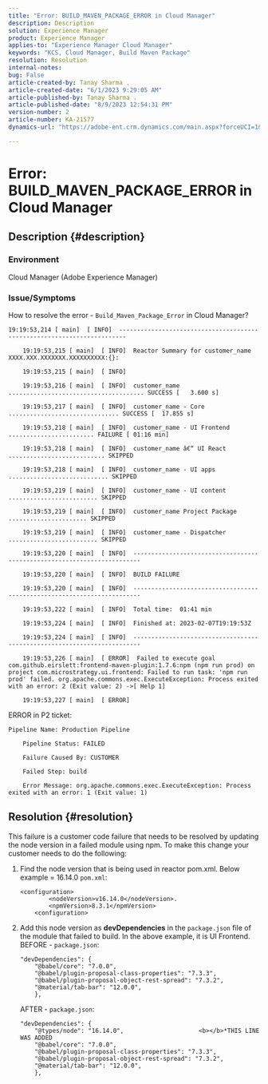 ```yaml
---
title: "Error: BUILD_MAVEN_PACKAGE_ERROR in Cloud Manager"
description: Description
solution: Experience Manager
product: Experience Manager
applies-to: "Experience Manager Cloud Manager"
keywords: "KCS, Cloud Manager, Build Maven Package"
resolution: Resolution
internal-notes: 
bug: False
article-created-by: Tanay Sharma .
article-created-date: "6/1/2023 9:29:05 AM"
article-published-by: Tanay Sharma .
article-published-date: "8/9/2023 12:54:31 PM"
version-number: 2
article-number: KA-21577
dynamics-url: "https://adobe-ent.crm.dynamics.com/main.aspx?forceUCI=1&pagetype=entityrecord&etn=knowledgearticle&id=4e65d6be-5e00-ee11-8f6e-6045bd0067ea"

---
```

# Error: BUILD_MAVEN_PACKAGE_ERROR in Cloud Manager

## Description {#description}


### Environment

Cloud Manager (Adobe Experience Manager)

### Issue/Symptoms

How to resolve the error - `Build_Maven_Package_Error` in Cloud Manager?


```
19:19:53,214 [ main]  [ INFO]  ------------------------------------------------------------------------

    19:19:53,215 [ main]  [ INFO]  Reactor Summary for customer_name XXXX.XXX.XXXXXXX.XXXXXXXXXX:{}:

    19:19:53,215 [ main]  [ INFO] 

    19:19:53,216 [ main]  [ INFO]  customer_name ...................................... SUCCESS [   3.600 s] 

    19:19:53,217 [ main]  [ INFO]  customer_name - Core ............................... SUCCESS [  17.855 s] 

    19:19:53,218 [ main]  [ INFO]  customer_name - UI Frontend ........................ FAILURE [ 01:16 min] 

    19:19:53,218 [ main]  [ INFO]  customer_name â€“ UI React ........................... SKIPPED

    19:19:53,218 [ main]  [ INFO]  customer_name - UI apps ............................ SKIPPED

    19:19:53,219 [ main]  [ INFO]  customer_name - UI content ......................... SKIPPED

    19:19:53,219 [ main]  [ INFO]  customer_name Project Package ...................... SKIPPED

    19:19:53,219 [ main]  [ INFO]  customer_name - Dispatcher ......................... SKIPPED

    19:19:53,220 [ main]  [ INFO]  ------------------------------------------------------------------------

    19:19:53,220 [ main]  [ INFO]  BUILD FAILURE

    19:19:53,220 [ main]  [ INFO]  ------------------------------------------------------------------------

    19:19:53,222 [ main]  [ INFO]  Total time:  01:41 min

    19:19:53,224 [ main]  [ INFO]  Finished at: 2023-02-07T19:19:53Z

    19:19:53,224 [ main]  [ INFO]  ------------------------------------------------------------------------

    19:19:53,226 [ main]  [ ERROR]  Failed to execute goal com.github.eirslett:frontend-maven-plugin:1.7.6:npm (npm run prod) on project com.microstrategy.ui.frontend: Failed to run task: 'npm run prod' failed. org.apache.commons.exec.ExecuteException: Process exited with an error: 2 (Exit value: 2) ->[ Help 1] 

    19:19:53,227 [ main]  [ ERROR]
```




ERROR in P2 ticket:


```
Pipeline Name: Production Pipeline

    Pipeline Status: FAILED

    Failure Caused By: CUSTOMER

    Failed Step: build

    Error Message: org.apache.commons.exec.ExecuteException: Process exited with an error: 1 (Exit value: 1)
```





## Resolution {#resolution}


This failure is a customer code failure that needs to be resolved by updating the node version in a failed module using npm. To make this change your customer needs to do the following:

1. Find the node version that is being used in reactor pom.xml. Below example = 16.14.0    `pom.xml`:


    ```
    <configuration>
            <nodeVersion>v16.14.0</nodeVersion>. 
            <npmVersion>8.3.1</npmVersion>
        <configuration>
    ```
2. Add this node version as <b>devDependencies</b> in the `package.json` file of the module that failed to build. In the above example, it is UI Frontend.    BEFORE - `package.json`:


    ```
    "devDependencies": {
        "@babel/core": "7.0.0",
        "@babel/plugin-proposal-class-properties": "7.3.3",
        "@babel/plugin-proposal-object-rest-spread": "7.3.2",
        "@material/tab-bar": "12.0.0",
        },
    ```

    
    AFTER - `package.json`:


    ```
    "devDependencies": {
        "@types/node": "16.14.0",                     <b></b>*THIS LINE WAS ADDED
        "@babel/core": "7.0.0",
        "@babel/plugin-proposal-class-properties": "7.3.3",
        "@babel/plugin-proposal-object-rest-spread": "7.3.2",
        "@material/tab-bar": "12.0.0",
        },
    ```

